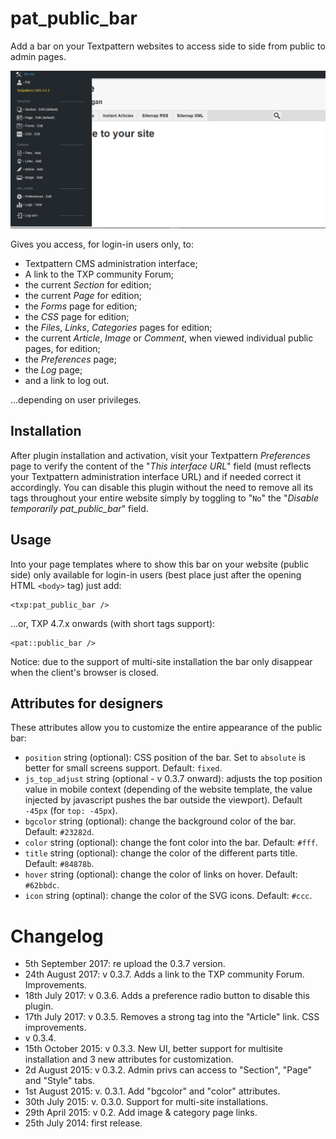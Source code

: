 # pat_public_bar
Add a bar on your Textpattern websites to access side to side from public to admin pages.

![pat_public_bar preview](https://github.com/cara-tm/pat_public_bar/raw/master/pat-public-bar-preview.png)

Gives you access, for login-in users only, to:

* Textpattern CMS administration interface;
* A link to the TXP community Forum;
* the current _Section_ for edition;
* the current _Page_ for edition;
* the _Forms_ page for edition;
* the _CSS_ page for edition;
* the _Files_, _Links_, _Categories_ pages for edition;
* the current _Article_, _Image_ or _Comment_, when viewed individual public pages, for edition;
* the _Preferences_ page;
* the _Log_ page;
* and a link to log out.

...depending on user privileges.


## Installation

After plugin installation and activation, visit your Textpattern _Preferences_ page to verify the content of the "_This interface URL_" field (must reflects your Textpattern administration interface URL) and if needed correct it accordingly.
You can disable this plugin without the need to remove all its tags throughout your entire website simply by toggling to "`No`" the "_Disable temporarily pat_public_bar_" field.

## Usage

Into your page templates where to show this bar on your website (public side) only available for login-in users (best place just after the opening HTML `<body>` tag) just add:

    <txp:pat_public_bar />

...or, TXP 4.7.x onwards (with short tags support):

    <pat::public_bar />

Notice: due to the support of multi-site installation the bar only disappear when the client's browser is closed.

## Attributes for designers

These attributes allow you to customize the entire appearance of the public bar:

* `position` string (optional): CSS position of the bar. Set to `absolute` is better for small screens support. Default: `fixed`.
* `js_top_adjust` string (optional - v 0.3.7 onward): adjusts the top position value in mobile context (depending of the website template, the value injected by javascript pushes the bar outside the viewport). Default `-45px` (for `top: -45px`).
* `bgcolor` string (optional): change the background color of the bar. Default: `#23282d`.
* `color` string (optional): change the font color into the bar. Default: `#fff`.
* `title` string (optional): change the color of the different parts title. Default: `#84878b`.
* `hover` string (optional): change the color of links on hover. Default: `#62bbdc`.
* `icon` string (optinal): change the color of the SVG icons. Default: `#ccc`.

# Changelog

* 5th September 2017: re upload the 0.3.7 version.
* 24th August 2017: v 0.3.7. Adds a link to the TXP community Forum. Improvements.
* 18th July 2017: v 0.3.6. Adds a preference radio button to disable this plugin.
* 17th July 2017: v 0.3.5. Removes a strong tag into the "Article" link. CSS improvements.
* v 0.3.4.
* 15th October 2015: v 0.3.3. New UI, better support for multisite installation and 3 new attributes for customization.
* 2d August 2015: v 0.3.2. Admin privs can access to "Section", "Page" and "Style" tabs.
* 1st August 2015: v. 0.3.1. Add "bgcolor" and "color" attributes.
* 30th July 2015: v. 0.3.0. Support for multi-site installations.
* 29th April 2015: v 0.2. Add image & category page links.
* 25th July 2014: first release.
